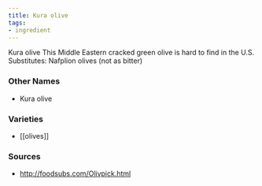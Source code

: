 ```yaml
---
title: Kura olive
tags:
- ingredient
---
```

Kura olive This Middle Eastern cracked green olive is hard to find in the U.S. Substitutes: Nafplion olives (not as bitter)

### Other Names

* Kura olive

### Varieties

* [[olives]]

### Sources
* http://foodsubs.com/Olivpick.html
